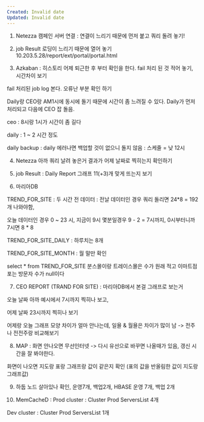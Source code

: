 ```yaml
---
Created: Invalid date
Updated: Invalid date
---
```

1. Netezza 캠페인 서버 연결 : 연결이 느리기 때문에 먼저 붙고 쿼리 돌려 놓기!

2. job Result 로딩이 느리기 때문에 열어 놓기 10.203.5.28/report/ext/portal/portal.html

3. Azkaban : 히스토리 어제 퇴근한 후 부터 확인을 한다. fail 처리 된 것 적어 놓기, 시간차이 보기

fail 처리된 job log 본다. 오류난 부분 확인 하기

Daily랑 CEO랑 AM1시에 동시에 돌기 때문에 시간이 좀 느려질 수 있다. Daily가 먼저 처리되고 다음에 CEO 잡 돌음.

ceo : 8시랑 1시가 시간이 좀 길다

daily : 1 ~ 2 시간 정도

daily backup : daily 에러나면 백업할 것이 없으니 돌지 않음 : 스케줄 = 낮 12시

4. Netezza 아까 쿼리 날려 놓은거 결과가 어제 날짜로 찍히는지 확인하기

5. job Result : Daily Report 그래프 11(+3)개 맞게 뜨는지 보기

6. 마리아DB

TREND_FOR_SITE : 두 시간 전 데이터 : 전날 데이터인 경우 쿼리 돌리면 24*8 = 192개 나와야함,

오늘 데이터인 경우 0 ~ 23 시, 지금이 9시 몇분일경우 9 - 2 = 7시까지, 0시부터니까 7시면 8 * 8

TREND_FOR_SITE_DAILY : 하루치는 8개

TREND_FOR_SITE_MONTH : 월 말만 확인

select * from TREND_FOR_SITE 분스몰이랑 트레이스몰은 수가 원래 적고 이마트점포는 방문자 수가 null이다

7. CEO REPORT (TRAND FOR SITE) : 마리아DB에서 본걸 그래프로 보는거

오늘 날짜 아까 예시에서 7시까지 찍히나 보고,

어제 날짜 23시까지 찍히나 보기

어제랑 오늘 그래프 모양 차이가 얼마 안나는데, 일욜 & 월욜은 차이가 많이 남 -> 전주나 전전주랑 비교해보기

8. MAP : 화면 안나오면 무선인터넷 -> 다시 유선으로 바꾸면 나올때가 있음, 갱신 시간을 잘 봐야한다.

화면이 나오면 지도랑 표랑 그래프랑 값이 같은지 확인 (표의 값을 반올림한 값이 지도랑 그래프값)

9. 하둡 노드 살아있나 확인, 운영7개, 백업2개, HBASE 운영 7개, 백업 2개

10. MemCacheD : Prod cluster : Cluster Prod ServersList 4개

Dev cluster : Cluster Prod ServersList 1개